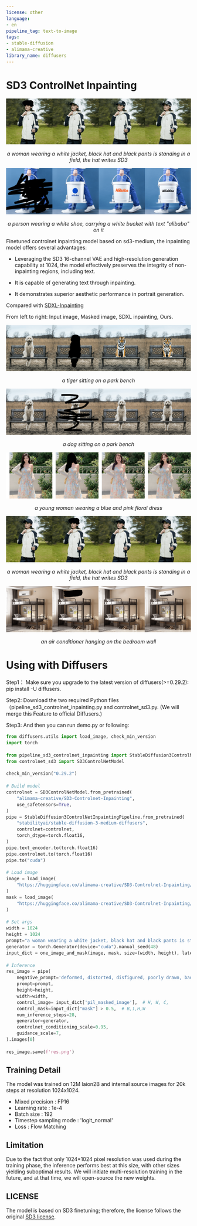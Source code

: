 ```yaml
---
license: other
language:
- en
pipeline_tag: text-to-image
tags:
- stable-diffusion
- alimama-creative
library_name: diffusers
---
```


# SD3 ControlNet Inpainting

![SD3](images/sd3_compressed.png)

<center><i>a woman wearing a white jacket, black hat and black pants is standing in a field, the hat writes SD3</i></center>

![bucket_alibaba](images/bucket_ali_compressed.png )

<center><i>a person wearing a white shoe, carrying a white bucket with text "alibaba" on it</i></center>

Finetuned controlnet inpainting model based on sd3-medium, the inpainting model offers several advantages:

* Leveraging the SD3 16-channel VAE and high-resolution generation capability at 1024, the model effectively preserves the integrity of non-inpainting regions, including text.

* It is capable of generating text through inpainting.

* It demonstrates superior aesthetic performance in portrait generation.

Compared with [SDXL-Inpainting](https://huggingface.co/diffusers/stable-diffusion-xl-1.0-inpainting-0.1)

From left to right: Input image, Masked image, SDXL inpainting, Ours.

![0](images/0_compressed.png)
<center><i>a tiger sitting on a park bench</i></center>

![1](images/0r_compressed.png)
<center><i>a dog sitting on a park bench</i></center>

![2](images/1_compressed.png)
<center><i>a young woman wearing a blue and pink floral dress</i></center>

![3](images/3_compressed.png)
<center><i>a woman wearing a white jacket, black hat and black pants is standing in a field, the hat writes SD3</i></center>

![4](images/5_compressed.png)
<center><i>an air conditioner hanging on the bedroom wall</i></center>

# Using with Diffusers

Step1： Make sure you upgrade to the latest version of diffusers(>=0.29.2): pip install -U diffusers.

Step2: Download the two required Python files（pipeline_sd3_controlnet_inpainting.py and controlnet_sd3.py.
(We will merge this Feature to official Diffusers.)

Step3: And then you can run demo.py or following:

``` python
from diffusers.utils import load_image, check_min_version
import torch

from pipeline_sd3_controlnet_inpainting import StableDiffusion3ControlNetInpaintingPipeline, one_image_and_mask
from controlnet_sd3 import SD3ControlNetModel

check_min_version("0.29.2")

# Build model
controlnet = SD3ControlNetModel.from_pretrained(
    "alimama-creative/SD3-Controlnet-Inpainting",
    use_safetensors=True,
)
pipe = StableDiffusion3ControlNetInpaintingPipeline.from_pretrained(
    "stabilityai/stable-diffusion-3-medium-diffusers",
    controlnet=controlnet,
    torch_dtype=torch.float16,
)
pipe.text_encoder.to(torch.float16)
pipe.controlnet.to(torch.float16)
pipe.to("cuda")

# Load image
image = load_image(
    "https://huggingface.co/alimama-creative/SD3-Controlnet-Inpainting/resolve/main/images/prod.png"
)
mask = load_image(
    "https://huggingface.co/alimama-creative/SD3-Controlnet-Inpainting/resolve/main/images/mask.jpeg"
)

# Set args
width = 1024
height = 1024
prompt="a woman wearing a white jacket, black hat and black pants is standing in a field, the hat writes SD3"
generator = torch.Generator(device="cuda").manual_seed(48)
input_dict = one_image_and_mask(image, mask, size=(width, height), latent_scale=pipe.vae_scale_factor, invert_mask = True)

# Inference
res_image = pipe(
    negative_prompt='deformed, distorted, disfigured, poorly drawn, bad anatomy, wrong anatomy, extra limb, missing limb, floating limbs, mutated hands and fingers, disconnected limbs, mutation, mutated, ugly, disgusting, blurry, amputation, NSFW',
    prompt=prompt,
    height=height,
    width=width,
    control_image= input_dict['pil_masked_image'],  # H, W, C,
    control_mask=input_dict["mask"] > 0.5,  # B,1,H,W
    num_inference_steps=28,
    generator=generator,
    controlnet_conditioning_scale=0.95,
    guidance_scale=7,
).images[0]

res_image.save(f'res.png')
```


## Training Detail

The model was trained on 12M laion2B and internal source images for 20k steps at resolution 1024x1024. 

* Mixed precision : FP16
* Learning rate : 1e-4
* Batch size : 192
* Timestep sampling mode : 'logit_normal'
* Loss : Flow Matching

## Limitation

Due to the fact that only 1024*1024 pixel resolution was used during the training phase, the inference performs best at this size, with other sizes yielding suboptimal results. We will initiate multi-resolution training in the future, and at that time, we will open-source the new weights.

## LICENSE
The model is based on SD3 finetuning; therefore, the license follows the original [SD3 license](https://huggingface.co/stabilityai/stable-diffusion-3-medium#license).
